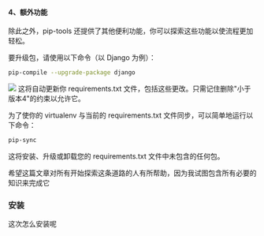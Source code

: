 #### 4、额外功能
除此之外，pip-tools 还提供了其他便利功能，你可以探索这些功能以使流程更加轻松。 

要升级包，请使用以下命令（以 Django 为例）：

```bash
pip-compile --upgrade-package django
```
![](https://files.mdnice.com/user/3721/d2644362-9ae4-4160-a9e5-27d9c4eb4548.png)
这将自动更新你 requirements.txt 文件，包括这些更改。只需记住删除"小于版本4"的约束以允许它。

为了使你的 virtualenv 与当前的 requirements.txt 文件同步，可以简单地运行以下命令：

```bash
pip-sync
```

这将安装、升级或卸载您的 requirements.txt 文件中未包含的任何包。

希望这篇文章对所有开始探索这条道路的人有所帮助，因为我试图包含所有必要的知识来完成它

### 安装

这次怎么安装呢

